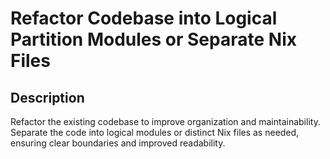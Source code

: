 # Refactor Codebase into Logical Partition Modules or Separate Nix Files

## Description
Refactor the existing codebase to improve organization and maintainability. Separate the code into logical modules or distinct Nix files as needed, ensuring clear boundaries and improved readability.